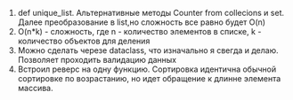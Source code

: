 1. def unique_list.  Альтернативные методы Counter from collecions и set. Далее преобразование в list,но сложность все равно будет O(n)
2. O(n*k) - сложность, где n - количество элементов в списке, k - количество объектов для деления
3. Можно сделать черезе dataclass, что изначально я свегда и делаю. Позволяет проходить валидацию данных
4. Встроил реверс на одну функцию. Сортировка идентична обычной сортировке по возрастанию,  но идет обращение к длинне элемента массива.